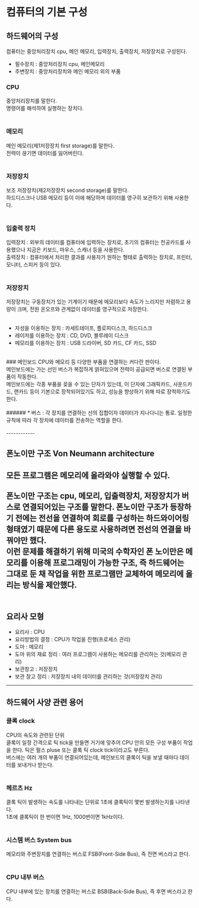 # 컴퓨터의 기본 구성<br>
## 하드웨어의 구성
컴퓨터는 중앙처리장치 cpu, 메인 메모리, 입력장치, 출력장치, 저장장치로 구성된다.<br>

- 필수장치 : 중앙처리장치 cpu, 메인메모리
- 주변장치 : 중앙처리장치와 메인 메모리 외의 부품


### CPU
중앙처리장치를 말한다.<br>
명령어를 해석하여 실행하는 장치다.<br>
<br>
### 메모리
메인 메모리(제1저장장치 first storage)를 말한다.<br>
전력이 끊기면 데이터를 잃어버린다.<br>
<br>
### 저장장치
보조 저장장치(제2저장장치 second storage)를 말한다.<br>
하드디스크나 USB 메모리 등이 이에 해당하며 데이터를 영구히 보관하기 위해 사용한다.<br>
<br>
### 입출력 장치
입력장치 : 외부의 데이터를 컴퓨터에 입력하는 장치로, 초기의 컴퓨터는 천공카드를 사용했으나 지금은 키보드, 마우스, 스캐너 등을 사용한다.<br>
출력장치 : 컴퓨터에서 처리한 결과를 사용자가 원하는 형태로 출력하는 장치로, 프린터, 모니터, 스피커 등이 있다.<br>
 <br>
### 저장장치
저장장치는 구동장치가 있는 기계이기 때문에 메모리보다 속도가 느리지만 저렴하고 용량이 크며, 전원 온오프와 관계없이 데이터를 영구적으로 저장한다.<br>
<br>
- 자성을 이용하는 장치 : 카세트테이프, 플로피디스크, 하드디스크
- 레이저를 이용하는 장치 : CD, DVD, 블루레이 디스크
- 메모리를 이용하는 장치 : USB 드라이버, SD 카드, CF 카드, SSD
 <br>
### 메인보드
CPU와 메모리 등 다양한 부품을 연결하는 커다란 판이다.<br>
메인보드에는 가는 선인 버스가 복잡하게 얽혀있으며 전력이 공급되면 버스로 연결된 부품이 작동한다.<br>
메인보드에는 각종 부품을 꽂을 수 있는 단자가 있는데, 이 단자에 그래픽카드, 사운드카드, 랜카드 등이 기본으로 장착되어있기도 하고, 성능을 향상하기 위해 따로 장착하기도 한다.<br>
<br>
###### * 버스
: 각 장치를 연결하는 선의 집합이자 데이터가 지나다니는 통로. 일정한 규칙에 따라 각 장치에 데이터를 전송하는 역할을 한다.<br>
<br>
------------

## 폰노이만 구조 Von Neumann architecture
모든 프로그램은 메모리에 올라와야 실행할 수 있다. <br>
<br>
폰노이만 구조는 cpu, 메모리, 입출력장치, 저장장치가 버스로 연결되어있는 구조를 말한다.
폰노이만 구조가 등장하기 전에는 전선을 연결하여 회로를 구성하는 하드와이어링 형태였기 때문에 다른 용도로 사용하려면 전선의 연결을 바꿔야만 했다. <br>
이런 문제를 해결하기 위해 미국의 수학자인 폰 노이만은 메모리를 이용해 프로그래밍이 가능한 구조, 즉 하드웨어는 그대로 둔 채 작업을 위한 프로그램만 교체하여 메모리에 올리는 방식을 제안했다. <br>
<br>
------------

## 요리사 모형
- 요리사 : CPU
- 요리방법의 결정 : CPU가 작업을 진행(프로세스 관리)
- 도마 : 메모리
- 도마 위의 재료 정리 : 여러 프로그램이 사용하는 메모리를 관리하는 것(메모리 관리)
- 보관창고 : 저장장치
- 보관 창고 정리 : 저장장치 내의 데이터를 관리하는 것(저장장치 관리)

------------
## 하드웨어 사양 관련 용어
### 클록 clock
CPU의 속도와 관련된 단위<br>
클록이 일정 간격으로 틱 tick을 만들면 거기에 맞추어 CPU 안의 모든 구성 부품이 작업을 한다.
틱은 펄스 pluse 또는 클록 틱 clock tick이라고도 부른다.<br>
버스에는 여러 개의 부품이 연결되어있는데, 메인보드의 클록이 틱을 보낼 때마다 데이터를 보내거나 받는다.<br>
<br>
### 헤르츠 Hz
클록 틱이 발생하는 속도를 나타내는 단위로 1초에 클록틱이 몇번 발생하는지를 나타낸다.<br>
1초에 클록틱이 한 번이면 1Hz, 1000번이면 1kHz이다.<br>
<br>
### 시스템 버스 System bus
메모리와 주변장치를 연결하는 버스로 FSB(Front-Side Bus), 즉 전면 버스라고 한다.<br>
<br>
### CPU 내부 버스
CPU 내부에 있는 장치를 연결하는 버스로 BSB(Back-Side Bus), 즉 후면 버스라고 한다.<br>
